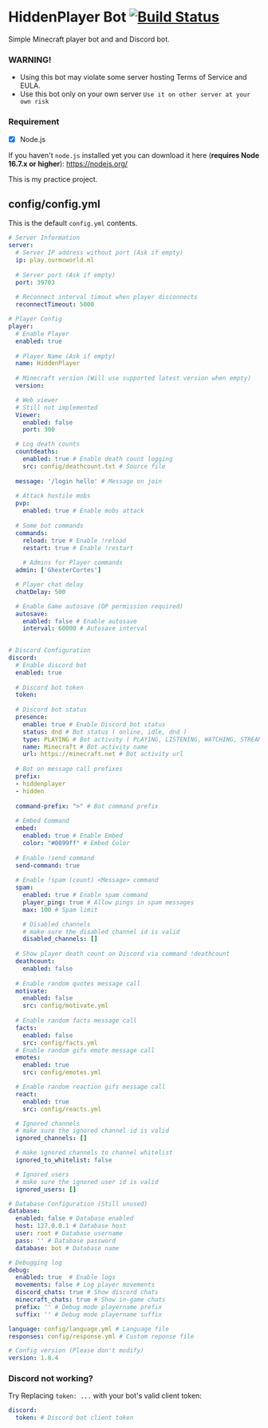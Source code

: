 # HiddenPlayer Bot [![Build Status](https://app.travis-ci.com/FalloutStudios/Grigora.svg?branch=master)](https://app.travis-ci.com/FalloutStudios/Grigora)
Simple Minecraft player bot and and Discord bot.

### WARNING! 
- Using this bot may violate some server hosting Terms of Service and EULA.
- Use this bot only on your own server `Use it on other server at your own risk`

### Requirement
- [x] Node.js

If you haven't `node.js` installed yet you can download it here (**requires Node 16.7.x or higher**): https://nodejs.org/

This is my practice project.

## config/config.yml

This is the default `config.yml` contents.

```yml
# Server Information
server:
  # Server IP address without port (Ask if empty)
  ip: play.ourmcworld.ml
  
  # Server port (Ask if empty)
  port: 39703
  
  # Reconnect interval timout when player disconnects
  reconnectTimeout: 5000

# Player Config
player:
  # Enable Player
  enabled: true
  
  # Player Name (Ask if empty)
  name: HiddenPlayer
  
  # Minecraft version (Will use supported latest version when empty)
  version:

  # Web viewer
  # Still not implemented
  Viewer:
    enabled: false
    port: 300

  # Log death counts
  countdeaths:
    enabled: true # Enable death count logging
    src: config/deathcount.txt # Source file
  
  message: '/login hello' # Message on join
  
  # Attack hostile mobs
  pvp:
    enabled: true # Enable mobs attack
  
  # Some bot commands
  commands:
    reload: true # Enable !reload
    restart: true # Enable !restart
  
    # Admins for Player commands
  admin: ['GhexterCortes']

  # Player chat delay
  chatDelay: 500

  # Enable Game autosave (OP permission required)
  autosave:
    enabled: false # Enable autosave
    interval: 60000 # Autosave interval

    
# Discord Configuration
discord:
  # Enable discord bot
  enabled: true
  
  # Discord bot token
  token: 
  
  # Discord bot status
  presence:
    enable: true # Enable Discord bot status
    status: dnd # Bot status ( online, idle, dnd )
    type: PLAYING # Bot activity ( PLAYING, LISTENING, WATCHING, STREAMING )
    name: Minecraft # Bot activity name
    url: https://minecraft.net # Bot activity url
  
  # Bot on message call prefixes
  prefix:
  - hiddenplayer
  - hidden
  
  command-prefix: ">" # Bot command prefix
  
  # Embed Command
  embed:
    enabled: true # Enable Embed
    color: "#0099ff" # Embed Color
  
  # Enable !send command
  send-command: true
  
  # Enable !spam (count) <Message> command
  spam:
    enabled: true # Enable spam command
    player_ping: true # Allow pings in spam messages
    max: 100 # Spam limit 

    # Disabled channels
    # make sure the disabled channel id is valid
    disabled_channels: []
  
  # Show player death count on Discord via command !deathcount
  deathcount:
    enabled: false
  
  # Enable random quotes message call
  motivate:
    enabled: false
    src: config/motivate.yml
  
  # Enable random facts message call
  facts:
    enabled: false
    src: config/facts.yml
  # Enable random gifs emote message call
  emotes:
    enabled: true
    src: config/emotes.yml

  # Enable random reaction gifs message call
  react:
    enabled: true
    src: config/reacts.yml

  # Ignored channels
  # make sure the ignored channel id is valid
  ignored_channels: []

  # make ignored channels to channel whitelist
  ignored_to_whitelist: false

  # Ignored users
  # make sure the ignored user id is valid
  ignored_users: []

# Database Configuration (Still unused)
database:
  enabled: false # Database enabled
  host: 127.0.0.1 # Database host
  user: root # Database username
  pass: '' # Database password
  database: bot # Database name

# Debugging log
debug:
  enabled: true  # Enable logs
  movements: false # Log player movements
  discord_chats: true # Show discord chats
  minecraft_chats: true # Show in-game chats
  prefix: '' # Debug mode playername prefix
  suffix: '' # Debug mode playername suffix

language: config/language.yml # Language file 
responses: config/response.yml # Custom reponse file

# Config version (Please don't modify)
version: 1.8.4
```
### Discord not working?

Try Replacing `token: ...` with your bot's valid client token: 
```yml
discord:
  token: # Discord bot client token
```
